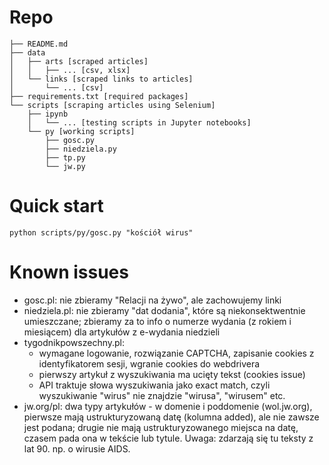 # Repo
```
├── README.md
├── data
│   ├── arts [scraped articles]
│   │   ├── ... [csv, xlsx]
│   └── links [scraped links to articles]
│       └── ... [csv]
├── requirements.txt [required packages]
└── scripts [scraping articles using Selenium]
    ├── ipynb
    │   └── ... [testing scripts in Jupyter notebooks]
    └── py [working scripts]
        ├── gosc.py
        ├── niedziela.py
        ├── tp.py
        └── jw.py
```

# Quick start
`python scripts/py/gosc.py "kościół wirus"`

# Known issues
- gosc.pl: nie zbieramy "Relacji na żywo", ale zachowujemy linki
- niedziela.pl: nie zbieramy "dat dodania", które są niekonsektwentnie umieszczane; zbieramy za to info o numerze wydania (z rokiem i miesiącem) dla artykułów z e-wydania niedzieli
- tygodnikpowszechny.pl: 
    - wymagane logowanie, rozwiązanie CAPTCHA, zapisanie cookies z identyfikatorem sesji, wgranie cookies do webdrivera
    - pierwszy artykuł z wyszukiwania ma ucięty tekst (cookies issue)
    - API traktuje słowa wyszukiwania jako exact match, czyli wyszukiwanie "wirus" nie znajdzie "wirusa", "wirusem" etc. 
- jw.org/pl: dwa typy artykułów - w domenie i poddomenie (wol.jw.org), pierwsze mają ustrukturyzowaną datę (kolumna added), ale nie zawsze jest podana; drugie nie mają ustrukturyzowanego miejsca na datę, czasem pada ona w tekście lub tytule. Uwaga: zdarzają się tu teksty z lat 90. np. o wirusie AIDS.

